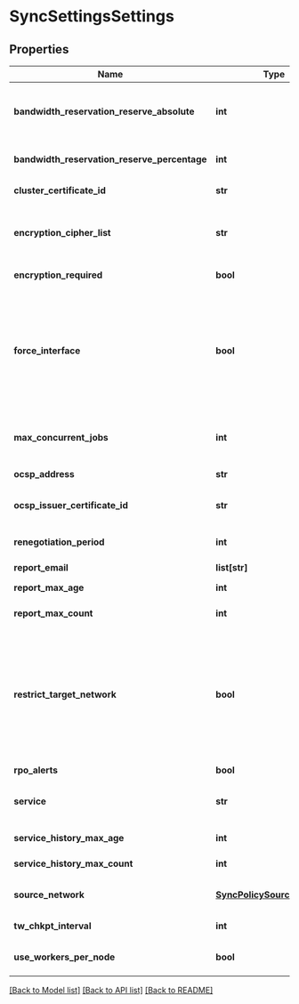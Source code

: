 # SyncSettingsSettings

## Properties
Name | Type | Description | Notes
------------ | ------------- | ------------- | -------------
**bandwidth_reservation_reserve_absolute** | **int** | The amount of SyncIQ bandwidth to reserve in kb/s for policies that did not specify a bandwidth reservation. This field takes precedence over bandwidth_reservation_reserve_percentage. | [optional] 
**bandwidth_reservation_reserve_percentage** | **int** | The percentage of SyncIQ bandwidth to reserve for policies that did not specify a bandwidth reservation. | [optional] 
**cluster_certificate_id** | **str** | The ID of this cluster&#39;s certificate being used for encryption. | [optional] 
**encryption_cipher_list** | **str** | The cipher list being used with encryption. For SyncIQ targets, this list serves as a list of supported ciphers. For SyncIQ sources, the list of ciphers will be attempted to be used in order. | [optional] 
**encryption_required** | **bool** | If true, requires all SyncIQ policies to utilize encrypted communications. | [optional] 
**force_interface** | **bool** | NOTE: This field should not be changed without the help of Isilon support.  Default for the \&quot;force_interface\&quot; property that will be applied to each new sync policy unless otherwise specified at the time of policy creation.  Determines whether data is sent only through the subnet and pool specified in the \&quot;source_network\&quot; field. This option can be useful if there are multiple interfaces for the given source subnet. | [optional] 
**max_concurrent_jobs** | **int** | The max concurrent jobs that SyncIQ can support. This number is based on the size of the current cluster and the current SyncIQ worker throttle rule. | [optional] 
**ocsp_address** | **str** | The address of the OCSP responder to which to connect. | [optional] 
**ocsp_issuer_certificate_id** | **str** | The ID of the certificate authority that issued the certificate whose revocation status is being checked. | [optional] 
**renegotiation_period** | **int** | If specified, the duration to persist encrypted connection before forcing a renegotiation. | [optional] 
**report_email** | **list[str]** | Email sync reports to these addresses. | [optional] 
**report_max_age** | **int** | The default length of time (in seconds) a policy report will be stored. | [optional] 
**report_max_count** | **int** | The default maximum number of reports to retain for a policy. | [optional] 
**restrict_target_network** | **bool** | Default for the \&quot;restrict_target_network\&quot; property that will be applied to each new sync policy unless otherwise specified at the time of policy creation.  If you specify true, and you specify a SmartConnect zone in the \&quot;target_host\&quot; field, replication policies will connect only to nodes in the specified SmartConnect zone.  If you specify false, replication policies are not restricted to specific nodes on the target cluster. | [optional] 
**rpo_alerts** | **bool** | If disabled, no RPO alerts will be generated. | [optional] 
**service** | **str** | Specifies if the SyncIQ service currently on, paused, or off.  If paused, all sync jobs will be paused.  If turned off, all jobs will be canceled. | [optional] 
**service_history_max_age** | **int** | Maximum age of service information to maintain, in seconds. | [optional] 
**service_history_max_count** | **int** | Maximum number of historical service information records to maintain. | [optional] 
**source_network** | [**SyncPolicySourceNetwork**](SyncPolicySourceNetwork.md) | Restricts replication policies on the local cluster to running on the specified subnet and pool. | [optional] 
**tw_chkpt_interval** | **int** | The interval (in seconds) in which treewalk syncs are forced to checkpoint. | [optional] 
**use_workers_per_node** | **bool** | If enabled, SyncIQ will use the deprecated workers_per_node field with worker pools functionality and limit workers accordingly. | [optional] 

[[Back to Model list]](../README.md#documentation-for-models) [[Back to API list]](../README.md#documentation-for-api-endpoints) [[Back to README]](../README.md)


